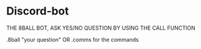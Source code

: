 # Discord-bot
THE 8BALL BOT, ASK YES/NO QUESTION BY USING THE CALL FUNCTION

.8ball "your question"
OR
.comms for the commands
